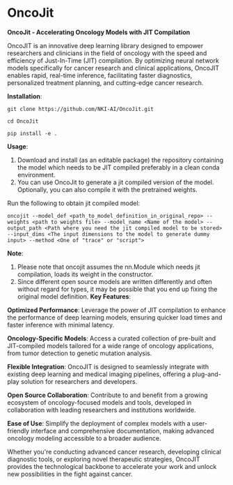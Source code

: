 # OncoJit
**OncoJit - Accelerating Oncology Models with JIT Compilation**

OncoJIT is an innovative deep learning library designed to empower researchers and clinicians in the field of oncology with the speed and efficiency of Just-In-Time (JIT) compilation. By optimizing neural network models specifically for cancer research and clinical applications, OncoJIT enables rapid, real-time inference, facilitating faster diagnostics, personalized treatment planning, and cutting-edge cancer research.

**Installation**:

```
git clone https://github.com/NKI-AI/OncoJit.git

cd OncoJit

pip install -e .
```

**Usage**:

1. Download and install (as an editable package) the repository containing the model which needs to be JIT compiled preferably in a clean conda environment.
2. You can use OncoJit to generate a jit compiled version of the model. Optionally, you can also compile it with the pretrained weights.

Run the following to obtain jit compiled model:

```
oncojit --model_def <path_to_model_definition_in_original_repo> --weights <path to weights file> --model_name <Name of the model> --output_path <Path where you need the jit compiled model to be stored> --input_dims <The input dimensions to the model to generate dummy input> --method <One of "trace" or "script">
```

**Note**:
1. Please note that oncojit assumes the nn.Module which needs jit compilation, loads its weight in the constructor.
2. Since different open source models are written differently and often without regard for types, it may be possible that you end up fixing the original model definition. 
**Key Features**:

**Optimized Performance**: Leverage the power of JIT compilation to enhance the performance of deep learning models, ensuring quicker load times and faster inference with minimal latency.

**Oncology-Specific Models**: Access a curated collection of pre-built and JIT-compiled models tailored for a wide range of oncology applications, from tumor detection to genetic mutation analysis.

 **Flexible Integration**: OncoJIT is designed to seamlessly integrate with existing deep learning and medical imaging pipelines, offering a plug-and-play solution for researchers and developers.

**Open Source Collaboration**: Contribute to and benefit from a growing ecosystem of oncology-focused models and tools, developed in collaboration with leading researchers and institutions worldwide.

**Ease of Use**: Simplify the deployment of complex models with a user-friendly interface and comprehensive documentation, making advanced oncology modeling accessible to a broader audience.

Whether you're conducting advanced cancer research, developing clinical diagnostic tools, or exploring novel therapeutic strategies, OncoJIT provides the technological backbone to accelerate your work and unlock new possibilities in the fight against cancer.
